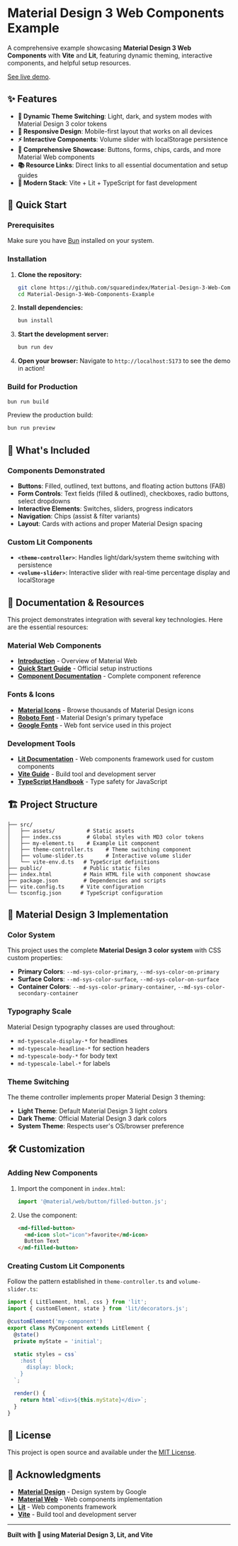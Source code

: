 # Material Design 3 Web Components Example

A comprehensive example showcasing **Material Design 3 Web Components** with **Vite** and **Lit**, featuring dynamic theming, interactive components, and helpful setup resources.

[See live demo](https://material-design.netlify.app/).

## ✨ Features

- **🎨 Dynamic Theme Switching**: Light, dark, and system modes with Material Design 3 color tokens
- **📱 Responsive Design**: Mobile-first layout that works on all devices  
- **⚡ Interactive Components**: Volume slider with localStorage persistence
- **🧩 Comprehensive Showcase**: Buttons, forms, chips, cards, and more Material Web components
- **📚 Resource Links**: Direct links to all essential documentation and setup guides
- **🚀 Modern Stack**: Vite + Lit + TypeScript for fast development

## 🚀 Quick Start

### Prerequisites

Make sure you have [Bun](https://bun.sh/) installed on your system.

### Installation

1. **Clone the repository:**
   ```bash
   git clone https://github.com/squaredindex/Material-Design-3-Web-Components-Example.git
   cd Material-Design-3-Web-Components-Example
   ```

2. **Install dependencies:**
   ```bash
   bun install
   ```

3. **Start the development server:**
   ```bash
   bun run dev
   ```

4. **Open your browser:**
   Navigate to `http://localhost:5173` to see the demo in action!

### Build for Production

```bash
bun run build
```

Preview the production build:
```bash
bun run preview
```

## 🎯 What's Included

### Components Demonstrated

- **Buttons**: Filled, outlined, text buttons, and floating action buttons (FAB)
- **Form Controls**: Text fields (filled & outlined), checkboxes, radio buttons, select dropdowns
- **Interactive Elements**: Switches, sliders, progress indicators
- **Navigation**: Chips (assist & filter variants)
- **Layout**: Cards with actions and proper Material Design spacing

### Custom Lit Components

- **`<theme-controller>`**: Handles light/dark/system theme switching with persistence
- **`<volume-slider>`**: Interactive slider with real-time percentage display and localStorage

## 📖 Documentation & Resources

This project demonstrates integration with several key technologies. Here are the essential resources:

### Material Web Components
- **[Introduction](https://material-web.dev/about/intro/)** - Overview of Material Web
- **[Quick Start Guide](https://github.com/material-components/material-web/blob/main/docs/quick-start.md)** - Official setup instructions
- **[Component Documentation](https://material-web.dev/components/)** - Complete component reference

### Fonts & Icons
- **[Material Icons](https://fonts.google.com/icons)** - Browse thousands of Material Design icons
- **[Roboto Font](https://fonts.google.com/specimen/Roboto)** - Material Design's primary typeface
- **[Google Fonts](https://fonts.google.com/)** - Web font service used in this project

### Development Tools
- **[Lit Documentation](https://lit.dev/docs/)** - Web components framework used for custom components
- **[Vite Guide](https://vite.dev/)** - Build tool and development server
- **[TypeScript Handbook](https://www.typescriptlang.org/docs/)** - Type safety for JavaScript

## 🏗️ Project Structure

```
├── src/
│   ├── assets/          # Static assets
│   ├── index.css        # Global styles with MD3 color tokens
│   ├── my-element.ts    # Example Lit component
│   ├── theme-controller.ts    # Theme switching component
│   ├── volume-slider.ts       # Interactive volume slider
│   └── vite-env.d.ts   # TypeScript definitions
├── public/             # Public static files
├── index.html          # Main HTML file with component showcase
├── package.json        # Dependencies and scripts
├── vite.config.ts     # Vite configuration
└── tsconfig.json      # TypeScript configuration
```

## 🎨 Material Design 3 Implementation

### Color System
This project uses the complete **Material Design 3 color system** with CSS custom properties:

- **Primary Colors**: `--md-sys-color-primary`, `--md-sys-color-on-primary`
- **Surface Colors**: `--md-sys-color-surface`, `--md-sys-color-on-surface`
- **Container Colors**: `--md-sys-color-primary-container`, `--md-sys-color-secondary-container`

### Typography Scale
Material Design typography classes are used throughout:
- `md-typescale-display-*` for headlines
- `md-typescale-headline-*` for section headers  
- `md-typescale-body-*` for body text
- `md-typescale-label-*` for labels

### Theme Switching
The theme controller implements proper Material Design 3 theming:
- **Light Theme**: Default Material Design 3 light colors
- **Dark Theme**: Official Material Design 3 dark colors
- **System Theme**: Respects user's OS/browser preference

## 🛠️ Customization

### Adding New Components

1. Import the component in `index.html`:
   ```javascript
   import '@material/web/button/filled-button.js';
   ```

2. Use the component:
   ```html
   <md-filled-button>
     <md-icon slot="icon">favorite</md-icon>
     Button Text
   </md-filled-button>
   ```

### Creating Custom Lit Components

Follow the pattern established in `theme-controller.ts` and `volume-slider.ts`:

```typescript
import { LitElement, html, css } from 'lit';
import { customElement, state } from 'lit/decorators.js';

@customElement('my-component')
export class MyComponent extends LitElement {
  @state()
  private myState = 'initial';

  static styles = css`
    :host {
      display: block;
    }
  `;

  render() {
    return html`<div>${this.myState}</div>`;
  }
}
```

## 📄 License

This project is open source and available under the [MIT License](LICENSE).

## 🙏 Acknowledgments

- **[Material Design](https://material.io/)** - Design system by Google
- **[Material Web](https://github.com/material-components/material-web)** - Web components implementation
- **[Lit](https://lit.dev/)** - Web components framework
- **[Vite](https://vite.dev/)** - Build tool and development server

---

**Built with 💜 using Material Design 3, Lit, and Vite**